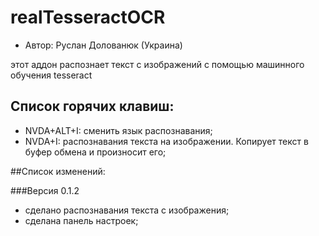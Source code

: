 # realTesseractOCR

* Автор: Руслан Долованюк (Украина)


этот аддон распознает текст с изображений с помощью машинного обучения tesseract

## Список горячих клавиш:
* NVDA+ALT+I: сменить язык распознавания;
* NVDA+I: распознавания текста на изображении. Копирует текст в буфер обмена и произносит его;

##Список изменений:

###Версия 0.1.2

* сделано распознавания текста с изображения;
* сделана панель настроек;
